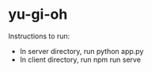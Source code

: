 # yu-gi-oh

Instructions to run:
 - In server directory, run python app.py
 - In client directory, run npm run serve